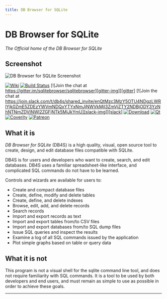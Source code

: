 ```yaml
---
title: DB Browser for SQLite
---
```


# DB Browser for SQLite

*The Official home of the DB Browser for SQLite*

## Screenshot

![DB Browser for SQLite Screenshot](/images/screenshot.png "DB Browser for SQLite Screenshot")

[![Wiki][wiki-img]][wiki]
[![Build Status][travis-img]][travis]
[![Join the chat at https://gitter.im/sqlitebrowser/sqlitebrowser][gitter-img]][gitter]
[![Join the chat at https://join.slack.com/t/db4s/shared_invite/enQtMzc3MzY5OTU4NDgzLWRlYjk0ZmE5ZDEzYWVmNDQxYTYxNmJjNWVkMjI3ZmVjZTY2NDBjODY3YzNhNTNmZDVlNWI2ZGFjNTk5MjJkYmU][slack-img]][slack]
[![Download][download-img]][download]
[![Qt][qt-img]][qt]
[![Coverity][coverity-img]][coverity]
[![Patreon][patreon-img]][patreon]

## What it is

_DB Browser for SQLite_ (DB4S) is a high quality, visual, open source tool to
create, design, and edit database files compatible with SQLite.

DB4S is for users and developers who want to create, search, and edit
databases.  DB4S uses a familiar spreadsheet-like interface, and complicated SQL commands do not have to be learned.

Controls and wizards are available for users to:

* Create and compact database files
* Create, define, modify and delete tables
* Create, define, and delete indexes
* Browse, edit, add, and delete records
* Search records
* Import and export records as text
* Import and export tables from/to CSV files
* Import and export databases from/to SQL dump files
* Issue SQL queries and inspect the results
* Examine a log of all SQL commands issued by the application
* Plot simple graphs based on table or query data

## What it is not

This program is not a visual shell for the sqlite command line tool, and does
not require familiarity with SQL commands. It is a tool to be used by both
developers and end users, and must remain as simple to use as possible
in order to achieve these goals.

[travis-img]: https://travis-ci.org/sqlitebrowser/sqlitebrowser.svg?branch=master
[travis]: https://travis-ci.org/sqlitebrowser/sqlitebrowser

[gitter-img]: https://badges.gitter.im/sqlitebrowser/sqlitebrowser.svg
[gitter]: https://gitter.im/sqlitebrowser/sqlitebrowser

[slack-img]: https://img.shields.io/badge/chat-on%20slack-orange.svg
[slack]: https://join.slack.com/t/db4s/shared_invite/enQtMzc3MzY5OTU4NDgzLWRlYjk0ZmE5ZDEzYWVmNDQxYTYxNmJjNWVkMjI3ZmVjZTY2NDBjODY3YzNhNTNmZDVlNWI2ZGFjNTk5MjJkYmU

[download-img]: https://img.shields.io/github/downloads/sqlitebrowser/sqlitebrowser/total.svg
[download]: https://github.com/sqlitebrowser/sqlitebrowser/releases

[qt-img]: https://img.shields.io/badge/Qt-qmake-green.svg
[qt]: https://www.qt.io

[coverity-img]: https://img.shields.io/coverity/scan/11712.svg
[coverity]: https://scan.coverity.com/projects/sqlitebrowser-sqlitebrowser

[patreon-img]: https://img.shields.io/badge/donate-Patreon-coral.svg
[patreon]: https://www.patreon.com/bePatron?u=11578749

[wiki-img]: https://img.shields.io/badge/docs-Wiki-blue.svg
[wiki]: https://github.com/sqlitebrowser/sqlitebrowser/wiki

---